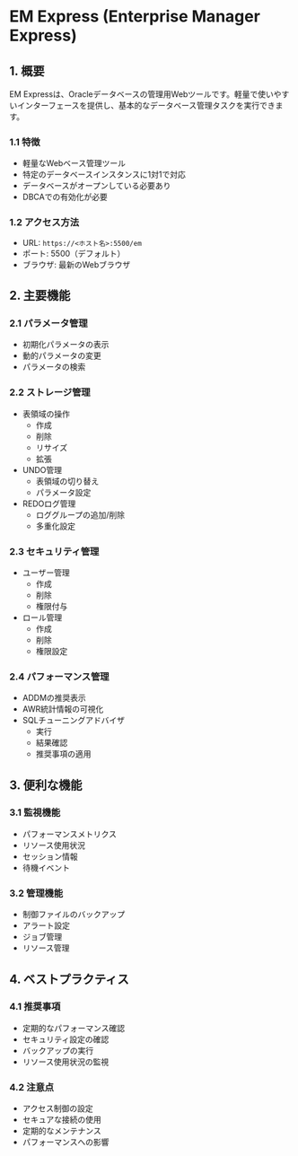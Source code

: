 # EM Express (Enterprise Manager Express)

## 1. 概要
EM Expressは、Oracleデータベースの管理用Webツールです。軽量で使いやすいインターフェースを提供し、基本的なデータベース管理タスクを実行できます。

### 1.1 特徴
- 軽量なWebベース管理ツール
- 特定のデータベースインスタンスに1対1で対応
- データベースがオープンしている必要あり
- DBCAでの有効化が必要

### 1.2 アクセス方法
- URL: `https://<ホスト名>:5500/em`
- ポート: 5500（デフォルト）
- ブラウザ: 最新のWebブラウザ

## 2. 主要機能

### 2.1 パラメータ管理
- 初期化パラメータの表示
- 動的パラメータの変更
- パラメータの検索

### 2.2 ストレージ管理
- 表領域の操作
  - 作成
  - 削除
  - リサイズ
  - 拡張
- UNDO管理
  - 表領域の切り替え
  - パラメータ設定
- REDOログ管理
  - ロググループの追加/削除
  - 多重化設定

### 2.3 セキュリティ管理
- ユーザー管理
  - 作成
  - 削除
  - 権限付与
- ロール管理
  - 作成
  - 削除
  - 権限設定

### 2.4 パフォーマンス管理
- ADDMの推奨表示
- AWR統計情報の可視化
- SQLチューニングアドバイザ
  - 実行
  - 結果確認
  - 推奨事項の適用

## 3. 便利な機能

### 3.1 監視機能
- パフォーマンスメトリクス
- リソース使用状況
- セッション情報
- 待機イベント

### 3.2 管理機能
- 制御ファイルのバックアップ
- アラート設定
- ジョブ管理
- リソース管理

## 4. ベストプラクティス

### 4.1 推奨事項
- 定期的なパフォーマンス確認
- セキュリティ設定の確認
- バックアップの実行
- リソース使用状況の監視

### 4.2 注意点
- アクセス制御の設定
- セキュアな接続の使用
- 定期的なメンテナンス
- パフォーマンスへの影響